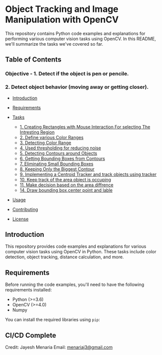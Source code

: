 # Object Tracking and Image Manipulation with OpenCV

This repository contains Python code examples and explanations for performing various computer vision tasks using OpenCV. In this README, we'll summarize the tasks we've covered so far.

## Table of Contents
### Objective - 1. Detect if the object is pen or pencile.
###             2. Detect object behavior (moving away or getting closer).

- [Introduction](#introduction)
- [Requirements](#requirements)
- [Tasks](#tasks)
  - [1. Creating Rectangles with Mouse Interaction For selecting The Intresting Region](#1-creating-rectangles-with-mouse-interaction)
  - [2. Define various Color Ranges](#2-detecting-red-green-orange-blue-range)
  - [3. Detecting Color Range](#3-detecting-based-on-color-ranges)
  - [4. Used thresholding for reducing noise](#4-reduce-noise)
  - [5. Detecting Contours around Objects](#5-detecting-contours-around-detected-objects)
  - [6. Getting Bounding Boxes from Contours](#6-getting-bounding-boxes-from-contours)
  - [7. Eliminating Small Bounding Boxes](#7-eliminating-small-bounding-boxes)
  - [8. Keeping Only the Biggest Contour](#8-keeping-only-the-biggest-contour)
  - [9. Implementing a Centroid Tracker and track objects using tracker](#9-using-tracker)
  - [10. Keep track of the area object is occuping](#10-keep-track-of-the-area-object-is-occuping)
  - [11. Make decision based on the area diffrence](#11-make-decision-based-on-the-area-diffrenc)
  - [14. Draw bounding box,center point and lable](#12-draw-bounding-box,center-point-and-lable)

- [Usage](#usage)
- [Contributing](#contributing)
- [License](#license)

## Introduction

This repository provides code examples and explanations for various computer vision tasks using OpenCV in Python. These tasks include color detection, object tracking, distance calculation, and more.

## Requirements

Before running the code examples, you'll need to have the following requirements installed:

- Python (>=3.6)
- OpenCV (>=4.0)
- Numpy

You can install the required libraries using `pip`:
## CI/CD Complete
Credit: Jayesh Menaria
Email: menariaj3@gmail.com